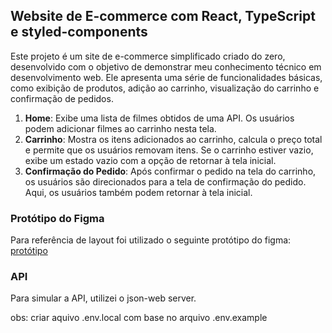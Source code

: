 ## Website de E-commerce com React, TypeScript e styled-components

Este projeto é um site de e-commerce simplificado criado do zero, desenvolvido com o objetivo de demonstrar meu conhecimento técnico em desenvolvimento web. Ele apresenta uma série de funcionalidades básicas, como exibição de produtos, adição ao carrinho, visualização do carrinho e confirmação de pedidos.

1. **Home**: Exibe uma lista de filmes obtidos de uma API. Os usuários podem adicionar filmes ao carrinho nesta tela.
2. **Carrinho**: Mostra os itens adicionados ao carrinho, calcula o preço total e permite que os usuários removam itens. Se o carrinho estiver vazio, exibe um estado vazio com a opção de retornar à tela inicial.
3. **Confirmação do Pedido**: Após confirmar o pedido na tela do carrinho, os usuários são direcionados para a tela de confirmação do pedido. Aqui, os usuários também podem retornar à tela inicial.

### Protótipo do Figma

Para referência de layout foi utilizado o seguinte protótipo do figma:
[protótipo](https://www.figma.com/file/RY494yKewR5EpAWUWBhlUp/Re-teste-Front-React-WeFit---2024?type=design&node-id=0:1&mode=design&t=8BphTewiGkv0GnQk-1)

### API

Para simular a API, utilizei o json-web server.

obs: criar aquivo .env.local com base no arquivo .env.example

